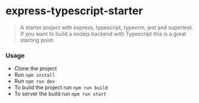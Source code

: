 # express-typescript-starter

> A starter project with express, typescript, typeorm, jest and supertest. If you want to build a nodejs backend with Typescript this is a great starting point.

### Usage

- Clone the project
- Run `npm install`
- Run `npm run dev`
- To build the project run `npm run build`
- To server the build run `npm run start`
